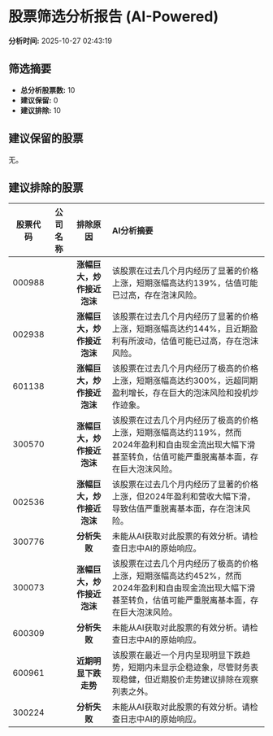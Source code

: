 # 股票筛选分析报告 (AI-Powered)

**分析时间:** 2025-10-27 02:43:19

## 筛选摘要

- **总分析股票数:** 10
- **建议保留:** 0
- **建议排除:** 10

## 建议保留的股票

无。


## 建议排除的股票

| 股票代码 | 公司名称 | 排除原因 | AI分析摘要 |
|:---:|:---:|:---:|:---|
| 000988 |  | **涨幅巨大，炒作接近泡沫** | 该股票在过去几个月内经历了显著的价格上涨，短期涨幅高达约139%，估值可能已过高，存在泡沫风险。 |
| 002938 |  | **涨幅巨大，炒作接近泡沫** | 该股票在过去几个月内经历了显著的价格上涨，短期涨幅高达约144%，且近期盈利有所波动，估值可能已过高，存在泡沫风险。 |
| 601138 |  | **涨幅巨大，炒作接近泡沫** | 该股票在过去几个月内经历了极高的价格上涨，短期涨幅高达约300%，远超同期盈利增长，存在巨大的泡沫风险和投机炒作迹象。 |
| 300570 |  | **涨幅巨大，炒作接近泡沫** | 该股票在过去几个月内经历了极高的价格上涨，短期涨幅高达约119%，然而2024年盈利和自由现金流出现大幅下滑甚至转负，估值可能严重脱离基本面，存在巨大泡沫风险。 |
| 002536 |  | **涨幅巨大，炒作接近泡沫** | 该股票在过去几个月内经历了显著的价格上涨，但2024年盈利和营收大幅下滑，导致估值严重脱离基本面，存在泡沫风险。 |
| 300776 |  | **分析失败** | 未能从AI获取对此股票的有效分析。请检查日志中AI的原始响应。 |
| 300073 |  | **涨幅巨大，炒作接近泡沫** | 该股票在过去几个月内经历了极高的价格上涨，短期涨幅高达约452%，然而2024年盈利和自由现金流出现大幅下滑甚至转负，估值可能严重脱离基本面，存在巨大泡沫风险。 |
| 600309 |  | **分析失败** | 未能从AI获取对此股票的有效分析。请检查日志中AI的原始响应。 |
| 600961 |  | **近期明显下跌走势** | 该股票在最近一个月内呈现明显下跌趋势，短期内未显示企稳迹象，尽管财务表现稳健，但近期股价走势建议排除在观察列表之外。 |
| 300224 |  | **分析失败** | 未能从AI获取对此股票的有效分析。请检查日志中AI的原始响应。 |
